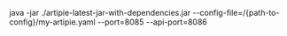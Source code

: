 java -jar ./artipie-latest-jar-with-dependencies.jar --config-file=/{path-to-config}/my-artipie.yaml --port=8085 --api-port=8086

